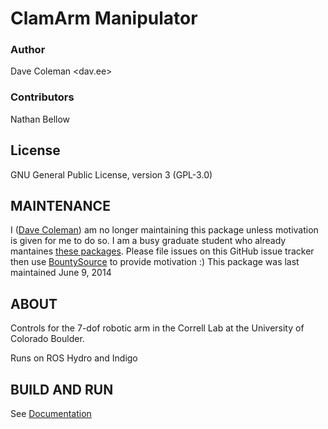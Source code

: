 # ClamArm Manipulator

### Author
Dave Coleman <dav.ee>

### Contributors

Nathan Bellow

## License

GNU General Public License, version 3 (GPL-3.0)

## MAINTENANCE

I ([Dave Coleman](http://davetcoleman.com/)) am no longer maintaining this package unless motivation is given for me to do so. I am a busy graduate student who already mantaines [these packages](http://dav.ee/blog/notes/archives/777). Please file issues on this GitHub issue tracker then use [BountySource](https://www.bountysource.com/trackers/226615-davetcoleman-clam) to provide motivation :) This package was last maintained June 9, 2014

## ABOUT

Controls for the 7-dof robotic arm in the Correll Lab at the University of Colorado Boulder. 

Runs on ROS Hydro and Indigo

## BUILD AND RUN

See [Documentation](http://correll.cs.colorado.edu/clam/?page_id=28)
